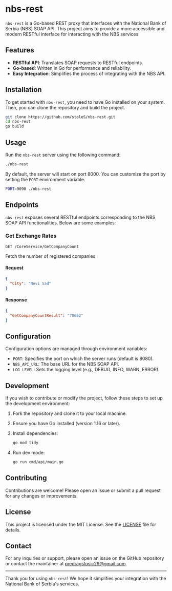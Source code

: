 # nbs-rest

`nbs-rest` is a Go-based REST proxy that interfaces with the National Bank of Serbia (NBS) SOAP API. This project aims to provide a more accessible and modern RESTful interface for interacting with the NBS services.

## Features

- **RESTful API**: Translates SOAP requests to RESTful endpoints.
- **Go-based**: Written in Go for performance and reliability.
- **Easy Integration**: Simplifies the process of integrating with the NBS API.

## Installation

To get started with `nbs-rest`, you need to have Go installed on your system. Then, you can clone the repository and build the project.

```sh
git clone https://github.com/stoleS/nbs-rest.git
cd nbs-rest
go build
```

## Usage

Run the `nbs-rest` server using the following command:

```sh
./nbs-rest
```

By default, the server will start on port 8000. You can customize the port by setting the `PORT` environment variable.

```sh
PORT=9090 ./nbs-rest
```

## Endpoints

`nbs-rest` exposes several RESTful endpoints corresponding to the NBS SOAP API functionalities. Below are some examples:

### Get Exchange Rates

```
GET /CoreService/GetCompanyCount
```

Fetch the number of registered companies

#### Request

```json
{
  "City": "Novi Sad"
}
```

#### Response

```json
{
  "GetCompanyCountResult": "70662"
}
```

## Configuration

Configuration options are managed through environment variables:

- `PORT`: Specifies the port on which the server runs (default is 8080).
- `NBS_API_URL`: The base URL for the NBS SOAP API.
- `LOG_LEVEL`: Sets the logging level (e.g., DEBUG, INFO, WARN, ERROR).

## Development

If you wish to contribute or modify the project, follow these steps to set up the development environment:

1. Fork the repository and clone it to your local machine.
2. Ensure you have Go installed (version 1.16 or later).
3. Install dependencies:

   ```sh
   go mod tidy
   ```

4. Run dev mode:

   ```sh
   go run cmd/api/main.go
   ```

## Contributing

Contributions are welcome! Please open an issue or submit a pull request for any changes or improvements.

## License

This project is licensed under the MIT License. See the [LICENSE](LICENSE) file for details.

## Contact

For any inquiries or support, please open an issue on the GitHub repository or contact the maintainer at [predragstosic29@gmail.com](mailto:predragstosic29@gmail.com).

---

Thank you for using `nbs-rest`! We hope it simplifies your integration with the National Bank of Serbia's services.
